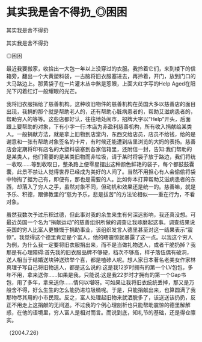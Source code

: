 # 其实我是舍不得扔_◎困困

其实我是舍不得扔

其实我是舍不得扔

◎困困

最近我要搬家，收拾出一大包一年以上没穿过的衣服。我拎着它们，来到楼下的信箱旁，翻出一个大黄塑料袋，一古脑将旧衣服塞进去，再拎着，开门，放到门口的大马路边上。那黄袋子在一片灌木丛中煞是惹眼，上面大红字写的Help Aged在阳光下闪着红灯一般耀眼的光芒。

我将旧衣服捐给了慈善机构。这种收旧物件的慈善机构在英国大多以慈善店的面目出现，我捐的那个就是帮助老人的，还有帮助心脏病患者的，帮助艾滋病患者的，帮助穷人的等等。这些店都好认，往往地处闹市，招牌大字以“Help”开头，后面跟上要帮助的对象，下有小字一行:本店为非盈利慈善机构，所有收入捐献给某类人。一般捐献方法，就是拿上旧物到店堂内，东西交给店员，店员不给钱，给的是谢意和一张有帮助对象签名的卡片，有时候还能遭到店里浏览的大妈的表扬。慈善店会定期将印有店名的大塑料袋塞到各家信箱里，还附信一封，告知:我们帮助的是某类人，他们需要的是某类旧物而非垃圾，请于某时将袋子放于路边，我们将统一收取……等到收取日，整条路上便零星摆出这种颜色鲜艳的袋子，每个都鼓鼓囊囊，此景不禁让人觉得世界已经成为美好的人间了。当然不用担心有人会偷偷将袋中物掏了据为己有，即便有，那也是需要的人。比如你本打算帮助艾滋病患者的东西，却落入了穷人之手，虽然对象不同，但动机和效果还是统一的。慈善嘛，就是予乐、积德，跟佛教里的“慈为予乐，悲是拔苦”的方法论相似——重在行为，不看对象。

虽然我数次予过乐积过德，但此事对我的余生来生有何深远影响，我还真没想。可最近英国一个名为“捐献运动”的慈善组织所做的调查让我琢磨起这事。调查结果说英国的穷人比富人更慷慨于捐助事业，该组织发言人德里甚至对这一结果表示“震惊”。我觉得这个德里肯定是个富人，他的瞎震惊就暴露了这一点。以我这个穷人为例，为什么我一定要将旧衣服捐出来，而不是当做礼物送人，或者干脆扔掉？我那是有心理障碍:首先我的旧衣服品牌不够硬，档次不够高，样子落伍偶有破洞，送人相当于结婚送块钟送殡举个喜，都是嗑碜人呢。想人家日本著名老美女作家林真理子写自己将旧物送人，都是这么说的:这是我12岁时拥有的第一个LV包包，多年不用，拿来送你……如果是我，只能说:这是我22岁时才拥有的第一个Gap书包，用了多年，拿来送你……情何以堪呀。可如果让我将旧衣统统丢掉，那又是万般舍不得，好么生生的怎么能扔进垃圾桶呢。于是，只能捐献出来，也算圆满了我那物尽其用的小市民观。反之，富人处理起旧物来就洒脱多了，该送送该扔扔，反正不用走上这捐献的无间道。不过我的个例心理剖析也只能帮助震惊的德里解解惑，在他的语境里，穷人富人是相对而言。而说到底，知礼节的基础，还是得仓廪实。

（2004.7.26）